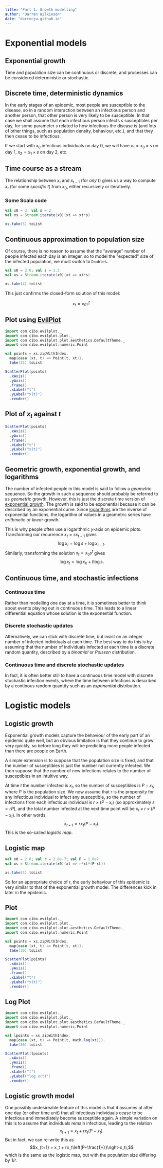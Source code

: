 ```yaml
---
title: "Part 1: Growth modelling"
author: "Darren Wilkinson"
date: "darrenjw.github.io"
---
```


# Exponential models

## Exponential growth

Time and population size can be continuous or discrete, and processes can be considered deterministic or stochastic.

## Discrete time, deterministic dynamics

In the early stages of an epidemic, most people are susceptible to the disease, so in a random interaction between an infectious person and another person, that other person is very likely to be susceptible. In that case we shall assume that each infectious person infects $s$ susceptibles per day, for some parameter $s$ related to how infectious the disease is (and lots of other things, such as population density, behaviour, etc.), and that they then cease to be infectious.

If we start with $x_0$ infectious individuals on day 0, we will have $x_1 = x_0\times s$ on day 1, $x_2 = x_1 \times s$ on day 2, etc.

## Time course as a stream

The relationship between $x_t$ and $x_{t-1}$ (for *any* $t$) gives us a way to compute $x_t$ (for some *specific* $t$) from $x_0$, either recursively or iteratively. 

### Some Scala code

```scala mdoc:silent
val x0 = 3; val s = 2
val xs = Stream.iterate(x0)(xt => xt*s)
```

```scala mdoc
xs.take(5).toList
```

## Continuous approximation to population size

Of course, there is no reason to assume that the "average" number of people infected each day is an integer, so to model the "expected" size of the infected population, we must switch to `Double`s.

```scala mdoc:reset:silent
val x0 = 2.0; val s = 1.5
val xs = Stream.iterate(x0)(xt => xt*s)
```

```scala mdoc
xs.take(4).toList
```
This just confirms the closed-form solution of this model:

$$x_t=x_0s^t.$$

## Plot using [EvilPlot](https://cibotech.github.io/evilplot/)

```scala mdoc:silent
import com.cibo.evilplot._
import com.cibo.evilplot.plot._
import com.cibo.evilplot.plot.aesthetics.DefaultTheme._
import com.cibo.evilplot.numeric.Point

val points = xs.zipWithIndex.
  map{case (xt, t) => Point(t, xt)}.
  take(25).toList

ScatterPlot(points)
  .xAxis()
  .yAxis()
  .frame()
  .xLabel("t")
  .yLabel("x(t)")
  .render()
```
## Plot of $x_t$ against $t$

```scala mdoc:evilplot:exp.png
ScatterPlot(points)
  .xAxis()
  .yAxis()
  .frame()
  .xLabel("t")
  .yLabel("x(t)")
  .render()
```


## Geometric growth, exponential growth, and logarithms

The number of infected people in this model is said to follow a *geometric* sequence. So the growth in such a sequence should probably be referred to as *geometric growth*. However, this is just the discrete time version of [exponential growth](https://en.wikipedia.org/wiki/Exponential_growth). The growth is said to be exponential because it can be described by an exponential curve. Since [logarithms](https://en.wikipedia.org/wiki/Logarithm) are the inverse of exponential functions, the logarithm of values in a geometric series have *arithmetic* or *linear* growth.

This is why people often use a logarithmic $y$-axis on epidemic plots. Transforming our recurrence $x_t = sx_{t-1}$ gives 
$$\log x_t = \log s + \log x_{t-1}.$$
Similarly, transforming the solution $x_t = x_0s^t$ gives
$$\log x_t = \log x_0 + t\log s.$$

## Continuous time, and stochastic infections

### Continuous time

Rather than modelling one day at a time, it is sometimes better to think about events playing out in continuous time. This leads to a linear differential equation whose solution is the exponential function.

### Discrete stochastic updates

Alternatively, we can stick with discrete time, but insist on an integer number of infected individuals at each time. The best way to do this is by assuming that the number of individuals infected at each time is a discrete random quantity, described by a *binomial* or *Poisson* distribution.

### Continuous time and discrete stochastic updates

In fact, it is often better still to have a continuous time model with discrete stochastic infection events, where the time between infections is described by a continous random quantity such as an *exponential* distribution.

# Logistic models

## Logistic growth

Exponential growth models capture the behaviour of the early part of an epidemic quite well, but an obvious limitation is that they continue to grow very quickly, so before long they will be predicting more people infected than there are people on Earth.

A simple extension is to suppose that the population size is fixed, and that the number of susceptibles is just the number not currently infected. We then suppose that the number of new infections relates to the number of susceptibles in an intuitive way.

At time $t$ the number infected is $x_t$, so the number of susceptibles is $P-x_t$, where $P$ is the population size. We now assume that $r$ is the propensity for any infectious individual to infect any susceptible, so the number of infections from each infectious individual is $r\times(P-x_t)$ (so approximately $s=rP$), and the total number infected at the next time point will be $x_t\times r\times(P-x_t)$. In other words,
$$ x_{t+1} = rx_t(P-x_t).$$
This is the so-called *logistic map*.

## Logistic map

```scala mdoc:reset:silent
val x0 = 2.0; val r = 2.0e-7; val P = 1.0e7
val xs = Stream.iterate(x0)(xt => r*xt*(P-xt))
```

```scala mdoc
xs.take(4).toList
```
So for an appropriate choice of $r$, the early behaviour of this epidemic is very similar to that of the exponential growth model. The differences kick in later in the epidemic.

## Plot

```scala mdoc:evilplot:log-map.png
import com.cibo.evilplot._
import com.cibo.evilplot.plot._
import com.cibo.evilplot.plot.aesthetics.DefaultTheme._
import com.cibo.evilplot.numeric.Point

val points = xs.zipWithIndex.
  map{case (xt, t) => Point(t, xt)}.
  take(30).toList

ScatterPlot(points)
  .xAxis()
  .yAxis()
  .frame()
  .xLabel("t")
  .yLabel("x(t)")
  .render()
```


## Log Plot

```scala mdoc:evilplot:log-log-map.png
import com.cibo.evilplot._
import com.cibo.evilplot.plot._
import com.cibo.evilplot.plot.aesthetics.DefaultTheme._
import com.cibo.evilplot.numeric.Point

val lpoints = xs.zipWithIndex.
  map{case (xt, t) => Point(t, math.log(xt))}.
  take(30).toList

ScatterPlot(lpoints)
  .xAxis()
  .yAxis()
  .frame()
  .xLabel("t")
  .yLabel("log x(t)")
  .render()
```

## Logistic growth model

One possibly undesireable feature of this model is that it assumes at after one day (or other time unit) that all infectious individuals cease to be infectious and immediately become susceptible again. A simple variation on this is to assume that individuals remain infectious, leading to the relation
$$x_{t+1} = x_t + rx_t(P-x_t).$$
But in fact, we can re-write this as
$$x_{t+1} = x_t + rx_t\left(P+\frac{1}{r}\right-x_t),$$
which is the same as the logistic map, but with the population size differing by $1/r$.
